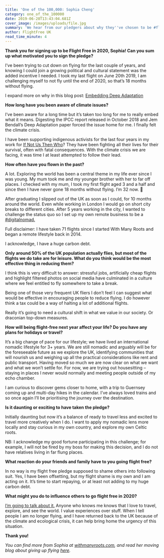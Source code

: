 ```yaml
---
title: 'One of the 100,000: Sophia Cheng'
category: one_of_the_100000
date: 2019-06-28T13:43:04.681Z
cover_image: /images/uploads/file.jpg
summary: 'We hear from our pledgers about why they''ve chosen to be #flightfree in 2020'
author: FlightFree UK
read_time_minute: 4
---
```

**Thank you for signing up to be Flight Free in 2020, Sophia! Can you sum up what motivated you to sign the pledge?**

I’ve been trying to cut down on flying for the last couple of years, and knowing I could join a growing political and cultural statement was the added incentive I needed. I took my last flight on June 20th 2019, I am challenging myself to not fly until the end of 2020, so that’s 18 months without flying.

I expand more on why in this blog post: [Embedding Deep Adaptation](http://www.withmanyroots.com/blog/embedding-deep-adaptation)

**How long have you been aware of climate issues?**

I’ve been aware for a long time but it’s taken too long for me to really embed what it means. Digesting the IPCC report released in October 2018 and Jem Bendall’s Deep Adaptation paper forced the issue home for me. I finally felt the climate crisis.

I have been supporting indigenous activists for the last four years in my work for [If Not Us Then Who](https://ifnotusthenwho.me/)? They have been fighting all their lives for their survival, often with fatal consequences. With the climate crisis we are facing, it was time I at least attempted to follow their lead.

**How often have you flown in the past?**

A lot. Exploring the world has been a central theme in my life ever since I was young. My mum took me and my younger brother with her to far off places. I checked with my mum, I took my first flight aged 3 and a half and since then I have never gone 18 months without flying. I’m 32 now. 🤔

After graduating I slipped out of the UK as soon as I could, for 10 months around the world. Even while working in London I would go on short city breaks to different cities. After 5 years working in the city, I wanted to challenge the status quo so I set up my own remote business to be a [\#digitalnomad. ](http://www.withmanyroots.com/blog/on-the-road)

Full disclaimer: I have taken 71 flights since I started With Many Roots and began a remote lifestyle back in 2014. 

I acknowledge, I have a huge carbon debt.

**Only around 50% of the UK population actually flies, but most of the flights we do take are for leisure. What do you think would be the most effective thing in reducing them?**

I think this is very difficult to answer: stressful jobs, artificially cheap flights and highlight filtered photos on social media have culminated in a culture where we feel entitled to fly somewhere to take a break. 

Being one of those very frequent UK fliers I don’t feel I can suggest what would be effective in encouraging people to reduce flying. I do however think a tax could be a way of halting a lot of additional flights.

Really it’s going to need a cultural shift in what we value in our society. Or draconian top-down measures.

**How will being flight-free next year affect your life? Do you have any plans for holidays or travel?**

It’s a big change of pace for our lifestyle; we have lived an international nomadic lifestyle for 3+ years. We are still nomadic and arguably will be for the foreseeable future as we explore the UK, identifying communities that will nourish us and weighing up all the practical considerations like rent and public transport. Having moved so much we are now clear on what we want and what we won’t settle for. For now, we are trying out housesitting – staying in places I never would normally and meeting people outside of my echo chamber. 

I am curious to discover gems closer to home, with a trip to Guernsey coming up and multi-day hikes in the calendar. I’ve always loved trains and so once again I’ll be prioritising the journey over the destination.

**Is it daunting or exciting to have taken the pledge?** 

Initially daunting but now it’s a balance of ready to travel less and excited to travel more creatively when I do. I want to apply my nomadic lens more locally and stay curious in my own country, and explore my own Celtic roots.

NB: I acknowledge my good fortune participating in this challenge; for example, I will not be fired by my boss for making this decision, and I do not have relatives living in far flung places.

**What reaction do your friends and family have to you going flight free?**

In no way is my flight free pledge supposed to shame others into following suit. Yes, I have been offsetting, but my flight shame is my own and I am acting on it. It’s time to start repaying, or at least not adding to my huge carbon debt.

**What might you do to influence others to go flight free in 2020?** 

[I’m going to talk about it.](http://www.withmanyroots.com/blog/three-strikes-and-i-m-out) Anyone who knows me knows that I love to travel, explore, and see the world. I value experiences over stuff. When I tell people I am no longer flying, and I have returned back to the UK because of the climate and ecological crisis, it can help bring home the urgency of this situation.

**Thank you!**

_You can find more from Sophia at_ [_withmanyroots.com_](http://www.withmanyroots.com/)_, and read her moving blog about giving up flying_ [_here_](http://www.withmanyroots.com/blog/three-strikes-and-i-m-out)_._
